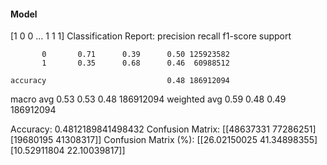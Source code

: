 #### Model
[1 0 0 ... 1 1 1]
Classification Report:
              precision    recall  f1-score   support

           0       0.71      0.39      0.50 125923582
           1       0.35      0.68      0.46  60988512

    accuracy                           0.48 186912094
   macro avg       0.53      0.53      0.48 186912094
weighted avg       0.59      0.48      0.49 186912094

Accuracy: 0.4812189841498432
Confusion Matrix:
[[48637331 77286251]
 [19680195 41308317]]
Confusion Matrix (%):
[[26.02150025 41.34898355]
 [10.52911804 22.10039817]]
